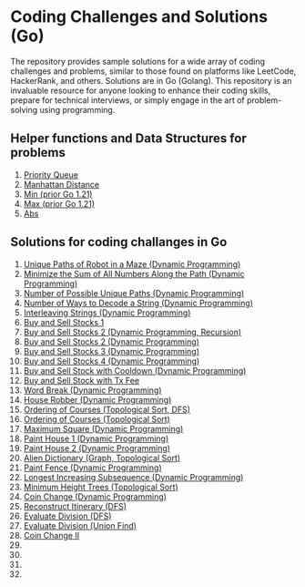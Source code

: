 # Coding Challenges and Solutions (Go)
The repository provides sample solutions for a wide array of coding challenges and problems, similar to those found on platforms like LeetCode, HackerRank, and others. Solutions are in Go (Golang). This repository is an invaluable resource for anyone looking to enhance their coding skills, prepare for technical interviews, or simply engage in the art of problem-solving using programming.

## Helper functions and Data Structures for problems
1. [Priority Queue](pkg/mheap/pq.go)
1. [Manhattan Distance](pkg/manhattan/dist.go)
1. [Min (prior Go 1.21)](pkg/mymath/min.go)
1. [Max (prior Go 1.21)](pkg/mymath/max.go)
1. [Abs](pkg/mymath/abs.go)

## Solutions for coding challanges in Go
1. [Unique Paths of Robot in a Maze (Dynamic Programming)](lc/lc_63_unique_paths_2_dp_test.go)
1. [Minimize the Sum of All Numbers Along the Path (Dynamic Programming)](lc/lc_64_min_path_sum_dp_test.go)
1. [Number of Possible Unique Paths (Dynamic Programming)](lc/lc_62_unique_paths_dp_test.go)
1. [Number of Ways to Decode a String (Dynamic Programming)](lc/lc_91_decode_ways_1_dp_test.go)
1. [Interleaving Strings (Dynamic Programming)](lc/lc_97_interleaving_dp_test.go)
1. [Buy and Sell Stocks 1](lc/lc_121_buy_and_sell_1_test.go)
1. [Buy and Sell Stocks 2 (Dynamic Programming, Recursion)](lc/lc_122_buy_and_sell_2_dp_test.go)
1. [Buy and Sell Stocks 2 (Dynamic Programming)](lc/lc_122_buy_and_sell_2_test.go)
1. [Buy and Sell Stocks 3 (Dynamic Programming)](lc/lc_123_buy_and_sell_3_dp_test.go)
1. [Buy and Sell Stocks 4 (Dynamic Programming)](lc/lc_188_buy_and_sell_4_dp_test.go)
1. [Buy and Sell Stock with Cooldown (Dynamic Programming)](lc/lc_309_buy_and_sell_dp_test.go)
1. [Buy and Sell Stock with Tx Fee](lc/lc_714_buy_and_sell_tx_fee_test.go)
1. [Word Break (Dynamic Programming)](lc/lc_139_dp_test.go)
1. [House Robber (Dynamic Programming)](lc/lc_198_dp_test.go)
1. [Ordering of Courses (Topological Sort, DFS)](lc/lc_210_top_sort_dfs_test.go)
1. [Ordering of Courses (Topological Sort)](lc/lc_210_top_sort_test.go)
1. [Maximum Square (Dynamic Programming)](lc/lc_221_dp_test.go)
1. [Paint House 1 (Dynamic Programming)](lc/lc_256_paint_house_1_dp_test.go)
1. [Paint House 2 (Dynamic Programming)](lc/lc_265_paint_house_2_dp_test.go)
1. [Alien Dictionary (Graph, Topological Sort)](lc/lc_269_top_sort_dfs_test.go)
1. [Paint Fence (Dynamic Programming)](lc/lc_276_paint_fence_dp_test.go)
1. [Longest Increasing Subsequence (Dynamic Programming)](lc/lc_300_dp_top_down_test.go)
1. [Minimum Height Trees (Topological Sort)](lc/lc_310_top_sort_test.go)
1. [Coin Change (Dynamic Programming)](lc/lc_322_dp_test.go)
1. [Reconstruct Itinerary (DFS)](lc/lc_332_dfs_test.go)
1. [Evaluate Division (DFS)](lc/lc_399_dfs_test.go)
1. [Evaluate Division (Union Find)](lc/lc_399_uf_test.go)
1. [Coin Change II](lc/lc_518_coin_change_2_dp_test.go)
1. []()
1. []()
1. []()
1. []()